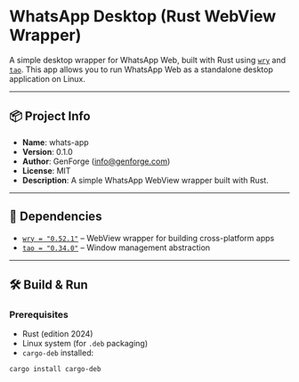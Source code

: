 # WhatsApp Desktop (Rust WebView Wrapper)

A simple desktop wrapper for WhatsApp Web, built with Rust using [`wry`](https://github.com/tauri-apps/wry) and [`tao`](https://github.com/tauri-apps/tao). This app allows you to run WhatsApp Web as a standalone desktop application on Linux.

---

## 📦 Project Info

- **Name**: whats-app
- **Version**: 0.1.0
- **Author**: GenForge (info@genforge.com)
- **License**: MIT
- **Description**: A simple WhatsApp WebView wrapper built with Rust.

---

## 🧩 Dependencies

- [`wry = "0.52.1"`](https://crates.io/crates/wry) – WebView wrapper for building cross-platform apps
- [`tao = "0.34.0"`](https://crates.io/crates/tao) – Window management abstraction

---

## 🛠️ Build & Run

### Prerequisites

- Rust (edition 2024)
- Linux system (for `.deb` packaging)
- `cargo-deb` installed:

```bash
cargo install cargo-deb
